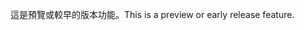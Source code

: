 <span data-ttu-id="c757d-101">這是預覽或較早的版本功能。</span><span class="sxs-lookup"><span data-stu-id="c757d-101">This is a preview or early release feature.</span></span>
